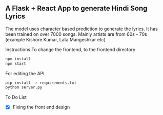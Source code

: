 ## A Flask + React App to generate Hindi Song Lyrics

The model uses character based prediction to generate the lyrics. It has been trained on over 7000 songs. Mainly artists are from 60s - 70s (example Kishore Kumar, Lata Mangeshkar etc)

Instructions
To change the frontend, to the frontend directory
```javascript
npm install 
npm start
```

For editing the API 
```python
pip install -r requirements.txt
python server.py
```

To Do List
- [x] Fixing the front end design

